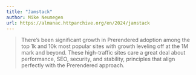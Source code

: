 ```yaml
---
title: "Jamstack"
author: Mike Neumegen
url: https://almanac.httparchive.org/en/2024/jamstack
---
```


> There’s been significant growth in Prerendered adoption among the top 1k and 10k most popular sites with growth leveling off at the 1M mark and beyond. These high-traffic sites care a great deal about performance, SEO, security, and stability, principles that align perfectly with the Prerendered approach.



